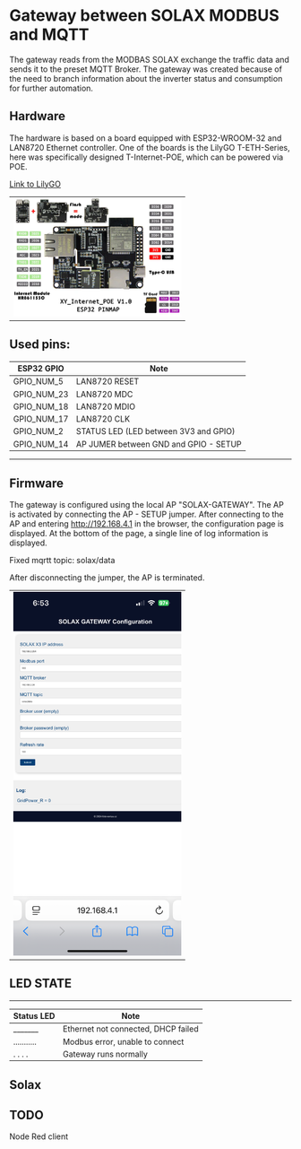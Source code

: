 # Gateway between SOLAX MODBUS and MQTT
The gateway reads from the MODBAS SOLAX exchange the traffic data and sends it to the preset MQTT Broker. 
The gateway was created because of the need to branch information about the inverter status and consumption for further automation.

## Hardware
The hardware is based on a board equipped with ESP32-WROOM-32 and LAN8720 Ethernet controller. One of the boards is the LilyGO T-ETH-Series, here was specifically designed T-Internet-POE, which can be powered via POE. 

[Link to LilyGO](https://lilygo.cc/products/t-internet-poe?srsltid=AfmBOopORkTOhoKXokBKXhJh9QFOdM9ZnAsVb1GPqPzhONeA0cJKiBjo)


<table>
    <tr>
        <td><img src="img/lily.png" alt="case" width="300"></td>
     </tr>
</table>

Used pins:
---
| ESP32 GPIO   |  Note                                 |
|--------------|---------------------------------------|
|   GPIO_NUM_5 | LAN8720 RESET                         |
|   GPIO_NUM_23| LAN8720 MDC                           |
|   GPIO_NUM_18| LAN8720 MDIO                          |
|   GPIO_NUM_17| LAN8720 CLK                           |
|   GPIO_NUM_2 | STATUS LED (LED between 3V3 and GPIO) |
|   GPIO_NUM_14| AP JUMER between GND and GPIO - SETUP    |
---

## Firmware

 The gateway is configured using the local AP "SOLAX-GATEWAY". The AP is activated by connecting the AP - SETUP jumper. 
 After connecting to the AP and entering http://192.168.4.1 in the browser, the configuration page is displayed. At the bottom of the page, a single line of log information is displayed.  

 Fixed mqrtt topic:  solax/data

After disconnecting the jumper, the AP is terminated. 

<table>
    <tr>
        <td><img src="img/setup.png" alt="case" width="300"></td>
     </tr>
</table>

## LED STATE

---
| Status LED | Note |
|------------|------------------------------------------------------------------------
| _______| Ethernet not connected, DHCP failed  |
| ...........|  Modbus error, unable to connect  |
| .   .  .  .|  Gateway runs normally |

## Solax

## TODO
Node Red client</br>


